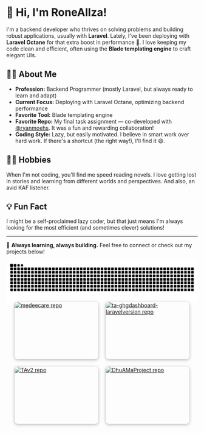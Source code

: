 # 👋 Hi, I'm RoneAllza!

I'm a backend developer who thrives on solving problems and building robust applications, usually with **Laravel**. Lately, I've been deploying with **Laravel Octane** for that extra boost in performance 🚀. I love keeping my code clean and efficient, often using the **Blade templating engine** to craft elegant UIs.

## 👨‍💻 About Me

- **Profession:** Backend Programmer (mostly Laravel, but always ready to learn and adapt)
- **Current Focus:** Deploying with Laravel Octane, optimizing backend performance
- **Favorite Tool:** Blade templating engine
- **Favorite Repo:** My final task assignment — co-developed with [@ryanmoehs](https://github.com/ryanmoehs). It was a fun and rewarding collaboration!
- **Coding Style:** Lazy, but easily motivated. I believe in smart work over hard work. If there's a shortcut (the right way!), I'll find it 😄.

## 🏃‍♂️ Hobbies

When I'm not coding, you'll find me speed reading novels. I love getting lost in stories and learning from different worlds and perspectives. And also, an avid KAF listener.

## 💡 Fun Fact

I might be a self-proclaimed lazy coder, but that just means I'm always looking for the most efficient (and sometimes clever) solutions!

---

🌱 **Always learning, always building.** Feel free to connect or check out my projects below!

<img align="center" src="snake.svg" />

<style>
  .repo-pins {
    display: flex;
    gap: 20px;
    flex-wrap: wrap;
    justify-content: center; /* or flex-start */
  }
  .repo-pins a {
    display: block;
    width: 220px; /* fixed width */
    height: 150px; /* fixed height */
    overflow: hidden;
    border-radius: 8px;
    box-shadow: 0 2px 8px rgb(0 0 0 / 0.3);
  }
  .repo-pins a img {
    width: 100%;
    height: 100%;
    object-fit: cover; /* maintain aspect ratio and crop if needed */
    display: block;
  }
</style>

<div class="repo-pins">
  <a href="https://github.com/RoneAllza/medeecare" target="_blank" rel="noopener noreferrer">
    <img src="https://github-readme-stats.vercel.app/api/pin/?username=RoneAllza&repo=medeecare&theme=dark" alt="medeecare repo" />
  </a>

  <a href="https://github.com/RoneAllza/ta-ghgdashboard-laravelversion" target="_blank" rel="noopener noreferrer">
    <img src="https://github-readme-stats.vercel.app/api/pin/?username=RoneAllza&repo=ta-ghgdashboard-laravelversion&theme=dark" alt="ta-ghgdashboard-laravelversion repo" />
  </a>

  <a href="https://github.com/RoneAllza/TAv2" target="_blank" rel="noopener noreferrer">
    <img src="https://github-readme-stats.vercel.app/api/pin/?username=RoneAllza&repo=TAv2&theme=dark" alt="TAv2 repo" />
  </a>

  <a href="https://github.com/RoneAllza/DhuAMaProject" target="_blank" rel="noopener noreferrer">
    <img src="https://github-readme-stats.vercel.app/api/pin/?username=RoneAllza&repo=DhuAMaProject&theme=dark" alt="DhuAMaProject repo" />
  </a>
</div>

